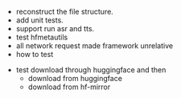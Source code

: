 + reconstruct the file structure.
+ add unit tests.
+ support run asr and tts.
+ test hfmetautils
+ all network request made framework unrelative
+ how to test
 - test download through huggingface and then
    - download from huggingface
    - download from hf-mirror